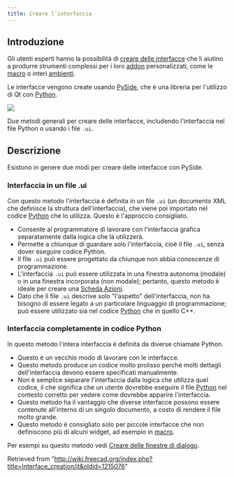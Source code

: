 ```yaml
---
title: Creare l'interfaccia
---
```

## Introduzione

Gli utenti esperti hanno la possibilità di [creare delle interfacce](/Interface_creation "Interface creation") che li aiutino a produrre strumenti complessi per i loro [addon](/Addon/it "Addon/it") personalizzati, come le [macro](/Macros/it "Macros/it") o interi [ambienti](/Workbenches/it "Workbenches/it").

Le interfacce vengono create usando [PySide](/PySide/it "PySide/it"), che è una libreria per l'utilizzo di Qt con [Python](/Python/it "Python/it").

![](/images/FreeCAD_creating_interfaces.svg)

Due metodi generali per creare delle interfacce, includendo l'interfaccia nel file Python o usando i file `.ui`.

## Descrizione

Esistono in genere due modi per creare delle interfacce con PySide.

### Interfaccia in un file .ui

Con questo metodo l'interfaccia è definita in un file `.ui` (un documento XML che definisce la struttura dell'interfaccia), che viene poi importato nel codice [Python](/Python/it "Python/it") che lo utilizza. Questo è l'approccio consigliato.

* Consente al programmatore di lavorare con l'interfaccia grafica separatamente dalla logica che la utilizzerà.
* Permette a chiunque di guardare solo l'interfaccia, cioè il file `.ui`, senza dover eseguire codice Python.
* Il file `.ui` può essere progettato da chiunque non abbia conoscenze di programmazione.
* L'interfaccia `.ui` può essere utilizzata in una finestra autonoma (modale) o in una finestra incorporata (non modale); pertanto, questo metodo è ideale per creare una [Scheda Azioni](/Task_panel/it "Task panel/it").
* Dato che il file `.ui` descrive solo "l'aspetto" dell'interfaccia, non ha bisogno di essere legato a un particolare linguaggio di programmazione; può essere utilizzato sia nel codice [Python](/Python/it "Python/it") che in quello C++.

### Interfaccia completamente in codice Python

In questo metodo l'intera interfaccia è definita da diverse chiamate Python.

* Questo è un vecchio modo di lavorare con le interfacce.
* Questo metodo produce un codice molto prolisso perché molti dettagli dell'interfaccia devono essere specificati manualmente.
* Non è semplice separare l'interfaccia dalla logica che utilizza quel codice, il che significa che un utente dovrebbe eseguire il file [Python](/Python/it "Python/it") nel contesto corretto per vedere come dovrebbe apparire l'interfaccia.
* Questo metodo ha il vantaggio che diverse interfacce possono essere contenute all'interno di un singolo documento, a costo di rendere il file molto grande.
* Questo metodo è consigliato solo per piccole interfacce che non definiscono più di alcuni widget, ad esempio in [macro](/index.php?title=Macro/it&action=edit&redlink=1 "Macro/it (page does not exist)").

Per esempi su questo metodo vedi [Creare delle finestre di dialogo](/Dialog_creation/it "Dialog creation/it").

Retrieved from "<http://wiki.freecad.org/index.php?title=Interface_creation/it&oldid=1215076>"